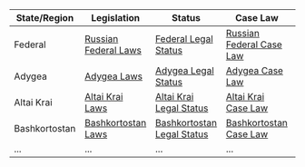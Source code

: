 | State/Region | Legislation                                     | Status                                                 | Case Law                                              | Constitution                                         |
|--------------|--------------------------------------------------|--------------------------------------------------------|-------------------------------------------------------|-------------------------------------------------------|
| Federal      | [Russian Federal Laws](https://www.pravo.gov.ru/) | [Federal Legal Status](https://rg.ru/tema/legalstatus) | [Russian Federal Case Law](https://kad.arbitr.ru/)    | [Constitution of Russia](https://constitution.kremlin.ru/)|
| Adygea       | [Adygea Laws](http://www.ru.adigidzirga.ru/)    | [Adygea Legal Status](http://www.adygheya.ru/page/7316)| [Adygea Case Law](http://www.adigparl.ru/index.php/component/ruzajomi)| [Adygea Constitution](http://www.adygheya.ru/page/5)|
| Altai Krai   | [Altai Krai Laws](https://www.altairegion22.ru/documents) | [Altai Krai Legal Status](http://www.altairegion22.ru/documents/338)| [Altai Krai Case Law](http://altai.sudrf.ru/modules)| [Altai Krai Constitution](https://www.altairegion22.ru/documents/63)|
| Bashkortostan| [Bashkortostan Laws](http://oldak.optima.corp/bash_tot/) | [Bashkortostan Legal Status](http://bashkortostan.ru/legis/) | [Bashkortostan Case Law](http://www.7cbl.bashkortostan.ru/index.php) | [Bashkortostan Constitution](http://www.ustavrb.ru/)|
| ...          | ...                                              | ...                                                    | ...                                                   | ...                                                  |